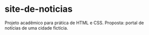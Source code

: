 # site-de-noticias
Projeto acadêmico para prática de HTML e CSS. Proposta: portal de notícias de uma cidade fictícia. 

